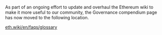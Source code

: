 As part of an ongoing effort to update and overhaul the Ethereum wiki to make it more useful to our community, the Governance compendium page has now moved to the following location.

[eth.wiki/en/faqs/glossary](https://eth.wiki/en/faqs/glossary)